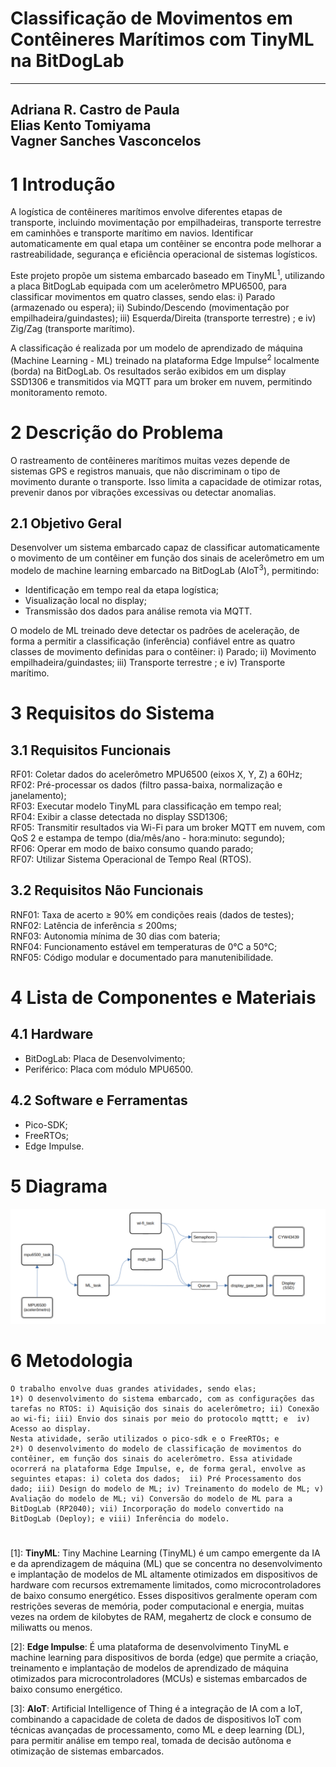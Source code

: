 # Classificação de Movimentos em Contêineres Marítimos com TinyML na BitDogLab

----
Adriana R. Castro de Paula    
Elias Kento Tomiyama    
Vagner Sanches Vasconcelos
----

# 1 Introdução

A logística de contêineres marítimos envolve diferentes etapas de transporte, incluindo movimentação por empilhadeiras, transporte terrestre em caminhões e transporte marítimo em navios. Identificar automaticamente em qual etapa um contêiner se encontra pode melhorar a rastreabilidade, segurança e eficiência operacional de sistemas logísticos.

Este projeto propõe um sistema embarcado baseado em TinyML<sup>1</sup>, utilizando a placa BitDogLab equipada com um acelerômetro MPU6500, para classificar movimentos em quatro classes, sendo elas:  i) Parado (armazenado ou espera); ii) Subindo/Descendo (movimentação por empilhadeira/guindastes); iii) Esquerda/Direita (transporte terrestre) ; e iv) Zig/Zag (transporte marítimo).

A classificação é realizada por um modelo de aprendizado de máquina (Machine Learning - ML) treinado na plataforma Edge Impulse<sup>2</sup> localmente (borda) na BitDogLab. Os resultados serão exibidos em um display SSD1306 e transmitidos via MQTT para um broker em nuvem, permitindo monitoramento remoto. 

# 2 Descrição do Problema

O rastreamento de contêineres marítimos muitas vezes depende de sistemas GPS e registros manuais, que não discriminam o tipo de movimento durante o transporte. Isso limita a capacidade de otimizar rotas, prevenir danos por vibrações excessivas ou detectar anomalias.  

## 2.1 Objetivo Geral  

Desenvolver um sistema embarcado capaz de classificar automaticamente o movimento de um contêiner em função dos sinais de acelerômetro em um modelo de machine learning embarcado na BitDogLab (AIoT<sup>3</sup>), permitindo: 

* Identificação em tempo real da etapa logística;  
* Visualização local no display;  
* Transmissão dos dados para análise remota via MQTT.  

O modelo de ML treinado deve detectar os padrões de aceleração, de forma a permitir a classificação (inferência) confiável entre as quatro classes de movimento definidas para o contêiner: i) Parado; ii) Movimento empilhadeira/guindastes; iii) Transporte terrestre ; e iv) Transporte marítimo.

# 3 Requisitos do Sistema

## 3.1 Requisitos Funcionais

RF01: Coletar dados do acelerômetro MPU6500 (eixos X, Y, Z) a 60Hz;  
RF02: Pré-processar os dados (filtro passa-baixa, normalização e janelamento);  
RF03: Executar modelo TinyML para classificação em tempo real;  
RF04: Exibir a classe detectada no display SSD1306;  
RF05: Transmitir resultados via Wi-Fi para um broker MQTT em nuvem, com QoS 2 e estampa de tempo (dia/mês/ano - hora:minuto: segundo);  
RF06: Operar em modo de baixo consumo quando parado;  
RF07: Utilizar Sistema Operacional de Tempo Real (RTOS).

## 3.2 Requisitos Não Funcionais 

RNF01: Taxa de acerto ≥ 90% em condições reais (dados de testes);  
RNF02: Latência de inferência ≤ 200ms;  
RNF03: Autonomia mínima de 30 dias com bateria;  
RNF04: Funcionamento estável em temperaturas de 0°C a 50°C;  
RNF05:  Código modular e documentado para manutenibilidade. 

# 4 Lista de Componentes e Materiais

## 4.1 Hardware  

- BitDogLab: Placa de Desenvolvimento;  
- Periférico: Placa com módulo MPU6500.  

## 4.2 Software e Ferramentas  

- Pico-SDK;  
- FreeRTOs;  
- Edge Impulse.

# 5 Diagrama 

![diagrama](etapa_1_diagrama.png)

# 6 Metodologia

	O trabalho envolve duas grandes atividades, sendo elas;  
	1ª) O desenvolvimento do sistema embarcado, com as configurações das tarefas no RTOS: i) Aquisição dos sinais do acelerômetro; ii) Conexão ao wi-fi; iii) Envio dos sinais por meio do protocolo mqttt; e  iv) Acesso ao display.  
	Nesta atividade, serão utilizados o pico-sdk e o FreeRTOs; e  
	2ª) O desenvolvimento do modelo de classificação de movimentos do contêiner, em função dos sinais do acelerômetro. Essa atividade ocorrerá na plataforma Edge Impulse, e, de forma geral, envolve as seguintes etapas: i) coleta dos dados;  ii) Pré Processamento dos dado; iii) Design do modelo de ML; iv) Treinamento do modelo de ML; v) Avaliação do modelo de ML; vi) Conversão do modelo de ML para a BitDogLab (RP2040); vii) Incorporação do modelo convertido na BitDogLab (Deploy); e viii) Inferência do modelo.

# 

[1]:  **TinyML**: Tiny Machine Learning (TinyML) é um campo emergente da IA e da aprendizagem de máquina (ML) que se concentra no desenvolvimento e implantação de modelos de ML altamente otimizados em dispositivos de hardware com recursos extremamente limitados, como microcontroladores de baixo consumo energético. Esses dispositivos geralmente operam com restrições severas de memória, poder computacional e energia, muitas vezes na ordem de kilobytes de RAM, megahertz de clock e consumo de miliwatts ou menos.

[2]:  **Edge Impulse**: É uma plataforma de desenvolvimento TinyML e machine learning para dispositivos de borda (edge) que permite a criação, treinamento e implantação de modelos de aprendizado de máquina otimizados para microcontroladores (MCUs) e sistemas embarcados de baixo consumo energético.

[3]:  **AIoT**: Artificial Intelligence of Thing é a integração de IA com a IoT, combinando a capacidade de coleta de dados de dispositivos IoT com técnicas avançadas de processamento, como ML e deep learning (DL), para permitir análise em tempo real, tomada de decisão autônoma e otimização de sistemas embarcados.
